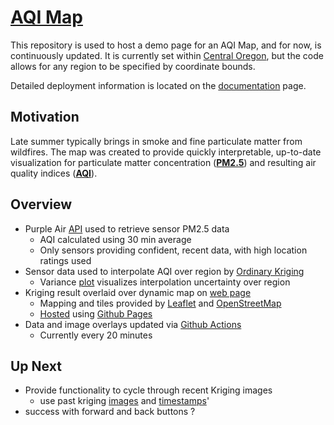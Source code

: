 # [AQI Map](https://nbpub.github.io/AQI_Map/)

This repository is used to host a demo page for an AQI Map, and for now, is continuously updated. 
It is currently set within [Central Oregon](https://en.wikipedia.org/wiki/Central_Oregon), 
but the code allows for any region to be specified by coordinate bounds.

Detailed deployment information is located on the [documentation](/docs#aqi-map-documentation) page.
 
## Motivation

Late summer typically brings in smoke and fine particulate matter from wildfires. 
The map was created to provide quickly interpretable, up-to-date visualization for particulate matter
concentration (**[PM2.5](https://www.epa.gov/pm-pollution/particulate-matter-pm-basics)**) 
and resulting air quality indices (**[AQI](https://www.airnow.gov/aqi/aqi-basics/)**).


## Overview

 - Purple Air [API](https://api.purpleair.com/) used to retrieve sensor PM2.5 data
   - AQI calculated using 30 min average
   - Only sensors providing confident, recent data, with high location ratings used
 - Sensor data used to interpolate AQI over region by [Ordinary Kriging](https://en.wikipedia.org/wiki/Kriging)
   - Variance [plot](/data/kriging_variance.png) visualizes interpolation uncertainty over region
 - Kriging result overlaid over dynamic map on [web page](/index.html)
   - Mapping and tiles provided by [Leaflet](https://leafletjs.com/) and [OpenStreetMap](https://www.openstreetmap.org/)
   - [Hosted](https://nbpub.github.io/AQI_Map/) using [Github Pages](https://pages.github.com/)
 - Data and image overlays updated via [Github Actions](https://github.com/NBPub/AQI_Map)
   - Currently every 20 minutes
   
## Up Next

 - Provide functionality to cycle through recent Kriging images
   - use past kriging [images](/data/kriging_history) and [timestamps](/data/kriging_timestamps.json)'
 - success with forward and back buttons ?
   
	 
